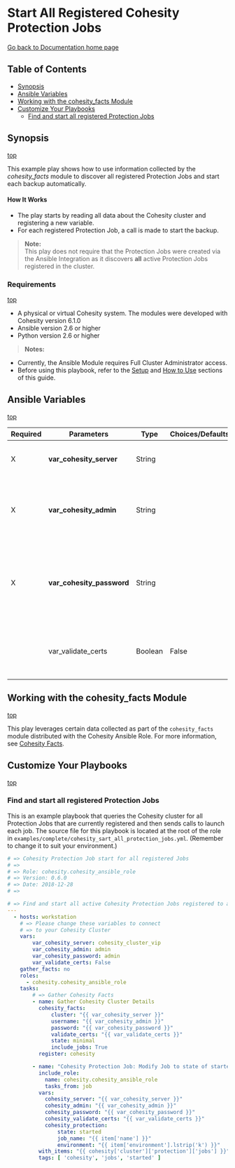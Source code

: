 # Start All Registered Cohesity Protection Jobs

[Go back to Documentation home page ](../README.md)

## Table of Contents
- [Synopsis](#synopsis)
- [Ansible Variables](#ansible-variables)
- [Working with the cohesity_facts Module](#Working-with-the-cohesity_facts-Module)
- [Customize Your Playbooks](#Customize-your-playbooks)
  - [Find and start all registered Protection Jobs](#Find-and-Start-All-Registered-Protection-Jobs)

## Synopsis
[top](#Start-All-Registered-Cohesity-Protection-Jobs)

This example play shows how to use information collected by the *cohesity_facts* module to discover all registered Protection Jobs and start each backup automatically.

#### How It Works
- The play starts by reading all data about the Cohesity cluster and registering a new variable.
- For each registered Protection Job, a call is made to start the backup.

> **Note:**<br>
This play does not require that the Protection Jobs were created via the Ansible Integration as it discovers **all** active Protection Jobs registered in the cluster.

### Requirements
[top](#Start-All-Registered-Cohesity-Protection-Jobs)

  - A physical or virtual Cohesity system. The modules were developed with Cohesity version 6.1.0
  - Ansible version 2.6 or higher
  - Python version 2.6 or higher

> **Notes:**
  - Currently, the Ansible Module requires Full Cluster Administrator access.
  - Before using this playbook, refer to the [Setup](../common/setup.md) and [How to Use](../common/how-to-use.md) sections of this guide.

## Ansible Variables
[top](#Start-All-Registered-Cohesity-Protection-Jobs)

| Required | Parameters | Type | Choices/Defaults | Comments |
| --- | --- | --- | --- | --- |
| X | **var_cohesity_server** | String | | IP or FQDN for the Cohesity cluster |
| X | **var_cohesity_admin** | String | | Username with which Ansible will connect to the Cohesity cluster |
| X | **var_cohesity_password** | String | | Password belonging to the selected Username.  This parameter is not logged. |
|   | var_validate_certs | Boolean | False | Switch that determines whether SSL Validation is enabled. |

## Working with the cohesity_facts Module
[top](#Start-All-Registered-Cohesity-Protection-Jobs)

This play leverages certain data collected as part of the `cohesity_facts` module distributed with the Cohesity Ansible Role.  For more information, see [Cohesity Facts](../library/cohesity_facts.md).

## Customize Your Playbooks
[top](#Start-All-Registered-Cohesity-Protection-Jobs)

### Find and start all registered Protection Jobs

This is an example playbook that queries the Cohesity cluster for all Protection Jobs that are currently registered and then sends calls to launch each job. The source file for this playbook is located at the root of the role in `examples/complete/cohesity_sart_all_protection_jobs.yml`.  (Remember to change it to suit your environment.)

```yaml
# => Cohesity Protection Job start for all registered Jobs
# =>
# => Role: cohesity.cohesity_ansible_role
# => Version: 0.6.0
# => Date: 2018-12-28
# =>

# => Find and start all active Cohesity Protection Jobs registered to a Cluster
---
  - hosts: workstation
    # => Please change these variables to connect
    # => to your Cohesity Cluster
    vars:
        var_cohesity_server: cohesity_cluster_vip
        var_cohesity_admin: admin
        var_cohesity_password: admin
        var_validate_certs: False
    gather_facts: no
    roles:
      - cohesity.cohesity_ansible_role
    tasks:
        # => Gather Cohesity Facts
        - name: Gather Cohesity Cluster Details
          cohesity_facts:
              cluster: "{{ var_cohesity_server }}"
              username: "{{ var_cohesity_admin }}"
              password: "{{ var_cohesity_password }}"
              validate_certs: "{{ var_validate_certs }}"
              state: minimal
              include_jobs: True
          register: cohesity

        - name: "Cohesity Protection Job: Modify Job to state of started."
          include_role:
            name: cohesity.cohesity_ansible_role
            tasks_from: job
          vars:
            cohesity_server: "{{ var_cohesity_server }}"
            cohesity_admin: "{{ var_cohesity_admin }}"
            cohesity_password: "{{ var_cohesity_password }}"
            cohesity_validate_certs: "{{ var_validate_certs }}"
            cohesity_protection:
                state: started
                job_name: "{{ item['name'] }}"
                environment: "{{ item['environment'].lstrip('k') }}"
          with_items: "{{ cohesity['cluster']['protection']['jobs'] }}"
          tags: [ 'cohesity', 'jobs', 'started' ]
```